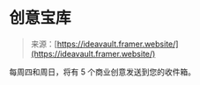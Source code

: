 <!--yml

category: 未分类

date: 2024-05-27 14:41:27

-->

# 创意宝库

> 来源：[https://ideavault.framer.website/](https://ideavault.framer.website/)

每周四和周日，将有 5 个商业创意发送到您的收件箱。
